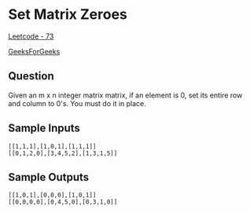# Set Matrix Zeroes

[Leetcode - 73](https://leetcode.com/problems/set-matrix-zeroes/description/)

[GeeksForGeeks](https://www.geeksforgeeks.org/problems/set-matrix-zeroes/1)

## Question

Given an m x n integer matrix matrix, if an element is 0, set its entire row and column to 0's.
You must do it in place.

## Sample Inputs

```
[[1,1,1],[1,0,1],[1,1,1]]
[[0,1,2,0],[3,4,5,2],[1,3,1,5]]
```

## Sample Outputs

```
[[1,0,1],[0,0,0],[1,0,1]]
[[0,0,0,0],[0,4,5,0],[0,3,1,0]]
```